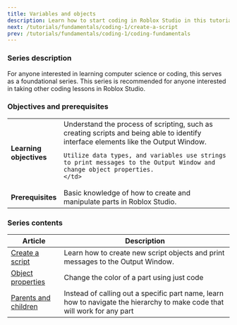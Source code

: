 ```yaml
---
title: Variables and objects
description: Learn how to start coding in Roblox Studio in this tutorial series.
next: /tutorials/fundamentals/coding-1/create-a-script
prev: /tutorials/fundamentals/coding-1/coding-fundamentals
---
```


### Series description

For anyone interested in learning computer science or coding, this serves as a foundational series. This series is recommended for anyone interested in taking other coding lessons in Roblox Studio.

### Objectives and prerequisites

<table>
<tbody>
   <tr>
    <td width="20%"><b>Learning objectives</b></td>
    <td>
    Understand the process of scripting, such as creating scripts and being able to identify interface elements like the Output Window.

    Utilize data types, and variables use strings to print messages to the Output Window and change object properties.
    </td>

   </tr>
   <tr>
    <td><b>Prerequisites</b></td>
    <td>
    Basic knowledge of how to create and manipulate parts in Roblox Studio.
    </td>

   </tr>
</tbody>
</table>

### Series contents

<table>
<thead>
   <tr>
    <th>Article</th>
    <th>Description</th>
   </tr>
</thead>
<tbody>
   <tr>
    <td><a href="../coding-1/create-a-script.md">Create a script</a></td>
    <td>Learn how to create new script objects and print messages to the Output Window.</td>
   </tr>
   <tr>
    <td><a href="../coding-1/object-properties.md">Object properties</a></td>
    <td>Change the color of a part using just code</td>
   </tr>
   <tr>
   <td><a href="../coding-1/parents-and-children.md">Parents and children</a></td>
    <td>Instead of calling out a specific part name, learn how to navigate the hierarchy to make code that will work for any part</td>
   </tr>
</tbody>
</table>
